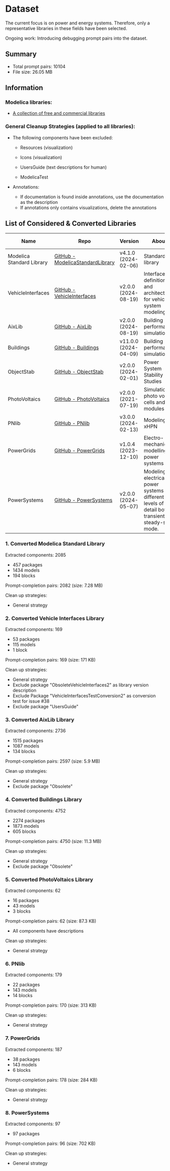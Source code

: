 # Dataset

The current focus is on power and energy systems. Therefore, only a representative libraries in these fields have been selected.

Ongoing work: Introducing debugging prompt pairs into the dataset.

## Summary

* Total prompt pairs: 10104
* File size: 26.05 MB

## Information

### Modelica libraries:

* [A collection of free and commercial libraries](https://modelica.org/libraries)

### General Cleanup Strategies (applied to all libraries):

* The following components have been excluded:

  * Resources (visualization)

  * Icons (visualization)

  * UsersGuide (text descriptions for human)

  * ModelicaTest

* Annotations:
  * If documentation is found inside annotations, use the documentation as the description
  * If annotations only contains visualizations, delete the annotations

## List of Considered & Converted Libraries

| Name                      | Repo                                                         | Version              | About                                                        | Considered for Dataset?   |
| ------------------------- | ------------------------------------------------------------ | -------------------- | ------------------------------------------------------------ | ------------------------- |
| Modelica Standard Library | [GitHub - ModelicaStandardLibrary](https://github.com/modelica/ModelicaStandardLibrary) | v4.1.0 (2024-02-06)  | Standard library                                             | Yes                       |
| VehicleInterfaces         | [GitHub - VehicleInterfaces](https://github.com/modelica/VehicleInterfaces) | v2.0.0 (2024-08-19)  | Interface definitions and architectures for vehicle system modeling | Yes                       |
| AixLib                    | [GitHub - AixLib](https://github.com/modelica-3rdparty/AixLib) | v2.0.0 (2024-08-19)  | Building performance simulations                             | Yes                       |
| Buildings                 | [GitHub - Buildings](https://github.com/modelica-3rdparty/Buildings) | v11.0.0 (2024-04-09) | Building performance simulations                             | Yes                       |
| ObjectStab                | [GitHub - ObjectStab](https://github.com/modelica-3rdparty/ObjectStab) | v2.0.0 (2024-02-01)  | Power System Stability Studies                               | No (descriptions missing) |
| PhotoVoltaics             | [GitHub - PhotoVoltaics](https://github.com/modelica-3rdparty/PhotoVoltaics) | v2.0.0 (2021-07-19)  | Simulation of photo voltaic cells and modules                | Yes                       |
| PNlib                     | [GitHub - PNlib](https://github.com/modelica-3rdparty/PNlib) | v3.0.0 (2024-02-13)  | Modeling xHPN                                                | Yes                       |
| PowerGrids                | [GitHub - PowerGrids](https://github.com/modelica-3rdparty/PowerGrids) | v1.0.4 (2023-12-10)  | Electro-mechanical modelling of power systems                | Yes                       |
| PowerSystems              | [GitHub - PowerSystems](https://github.com/modelica-3rdparty/PowerSystems) | v2.0.0 (2024-05-07)  | Modeling electrical power systems at different levels of detail both in transient and steady-state mode. | Yes                       |

### 1. Converted Modelica Standard Library

Extracted components: 2085

* 457 packages
* 1434 models
* 194 blocks

Prompt-completion pairs: 2082 (size: 7.28 MB)

Clean up strategies:

* General strategy


### 2. Converted Vehicle Interfaces Library

Extracted components: 169

* 53 packages
* 115 models
* 1 block

Prompt-completion pairs: 169 (size: 171 KB)

Clean up strategies:

* General strategy
* Exclude package "ObsoleteVehicleInterfaces2" as library version description
* Exclude Package "VehicleInterfacesTestConversion2" as conversion test for issue #38
* Exclude package "UsersGuide"

### 3. Converted AixLib Library

Extracted components: 2736

* 1515 packages
* 1087 models
* 134 blocks

Prompt-completion pairs: 2597 (size: 5.9 MB)

Clean up strategies:

* General strategy
* Exclude package "Obsolete" 

### 4. Converted Buildings Library

Extracted components: 4752

* 2274 packages
* 1873 models
* 605 blocks

Prompt-completion pairs: 4750 (size: 11.3 MB)

Clean up strategies:

* General strategy
* Exclude package "Obsolete" 

### 5. Converted PhotoVoltaics Library

Extracted components: 62

* 16 packages
* 43 models
* 3 blocks

Prompt-completion pairs: 62 (size: 87.3 KB)

* All components have descriptions

Clean up strategies:

* General strategy

### 6. PNlib

Extracted components: 179

* 22 packages
* 143 models
* 14 blocks

Prompt-completion pairs: 170 (size: 313 KB)

Clean up strategies:

* General strategy

### 7. PowerGrids

Extracted components: 187

* 38 packages
* 143 models
* 6 blocks

Prompt-completion pairs: 178 (size: 284 KB)

Clean up strategies:

* General strategy

### 8. PowerSystems

Extracted components: 97

* 97 packages

Prompt-completion pairs: 96 (size: 702 KB)

Clean up strategies:

* General strategy
